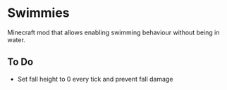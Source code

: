 # Swimmies
Minecraft mod that allows enabling swimming behaviour without being in water.

## To Do
- Set fall height to 0 every tick and prevent fall damage
